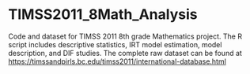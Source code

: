 # TIMSS2011_8Math_Analysis
Code and dataset for TIMSS 2011 8th grade Mathematics project.
The R script includes descriptive statistics, IRT model estimation, model description, and DIF studies. The complete raw dataset can be found at https://timssandpirls.bc.edu/timss2011/international-database.html
